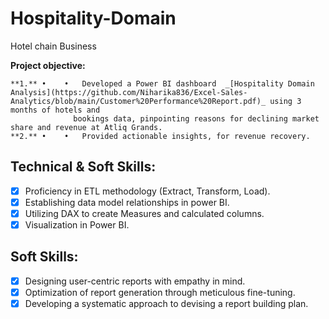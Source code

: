 # Hospitality-Domain
Hotel chain Business

**Project objective:** 

    **1.** •	•	Developed a Power BI dashboard  _[Hospitality Domain Analysis](https://github.com/Niharika836/Excel-Sales-Analytics/blob/main/Customer%20Performance%20Report.pdf)_ using 3 months of hotels and 
                  bookings data, pinpointing reasons for declining market share and revenue at Atliq Grands.
    **2.** •	•	Provided actionable insights, for revenue recovery.

## Technical & Soft Skills:
- [x]	Proficiency in ETL methodology (Extract, Transform, Load).
- [x]	Establishing data model relationships in power BI.
- [x]	Utilizing DAX to create Measures and calculated columns.
- [x]	Visualization in Power BI.

## Soft Skills:
- [x]	Designing user-centric reports with empathy in mind.
- [x]	Optimization of report generation through meticulous fine-tuning.
- [x]	Developing a systematic approach to devising a report building plan.
